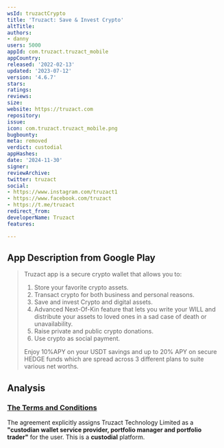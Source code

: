 ```yaml
---
wsId: truzactCrypto
title: 'Truzact: Save & Invest Crypto'
altTitle: 
authors:
- danny
users: 5000
appId: com.truzact.truzact_mobile
appCountry: 
released: '2022-02-13'
updated: '2023-07-12'
version: '4.6.7'
stars: 
ratings: 
reviews: 
size: 
website: https://truzact.com
repository: 
issue: 
icon: com.truzact.truzact_mobile.png
bugbounty: 
meta: removed
verdict: custodial
appHashes: 
date: '2024-11-30'
signer: 
reviewArchive: 
twitter: truzact
social:
- https://www.instagram.com/truzact1
- https://www.facebook.com/truzact
- https://t.me/truzact
redirect_from: 
developerName: Truzact
features: 

---
```


## App Description from Google Play

> Truzact app is a secure crypto wallet that allows you to:
>
> 1. Store your favorite crypto assets.
> 2. Transact crypto for both business and personal reasons.
> 3. Save and invest Crypto and digital assets.
> 4. Advanced Next-Of-Kin feature that lets you write your WILL and distribute your assets to loved ones in a sad case of death or unavailability.
> 5. Raise private and public crypto donations.
> 6. Use crypto as social payment.
> 
> Enjoy 10%APY on your USDT savings and up to 20% APY on secure HEDGE funds which are spread across 3 different plans to suite various net worths.

## Analysis 

### [The Terms and Conditions](https://truzact.com/terms) 

The agreement explicitly assigns Truzact Technology Limited as a **"custodian wallet service provider, portfolio manager and portfolio trader"** for the user. This is a **custodial** platform.

